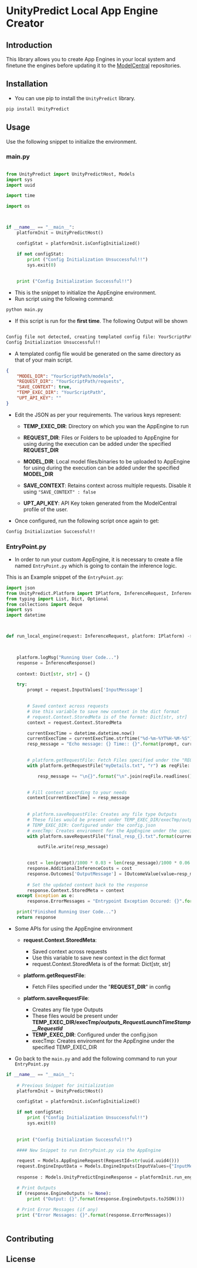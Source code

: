 # UnityPredict Local App Engine Creator

## Introduction

This library allows you to create App Engines in your local system and finetune the engines before updating it to the [ModelCentral](https://modelcentral.ai) repositories.

## Installation
* You can use pip to install the ```UnityPredict``` library.
```bash
pip install UnityPredict
```

## Usage
Use the following snippet to initialize the environment.


### main.py

```python

from UnityPredict import UnityPredictHost, Models
import sys
import uuid

import time

import os



if __name__ == "__main__":        
    platformInit = UnityPredictHost()

    configStat = platformInit.isConfigInitialized()

    if not configStat:
        print ("Config Initialization Unsuccessful!!")
        sys.exit(0)
    
    
    print ("Config Initialization Successful!!")

```

* This is the snippet to initialize the AppEngine environment.
* Run script using the following command:

```bash
python main.py
```

* If this script is run for the **first time**. The following Output will be shown

```bash

Config file not detected, creating templated config file: YourScriptPath/config.json
Config Initialization Unsuccessful!!

```
* A templated config file would be generated on the same directory as that of your main script.

```json
{
    "MODEL_DIR": "YourScriptPath/models",
    "REQUEST_DIR": "YourScriptPath/requests",
    "SAVE_CONTEXT": true,
    "TEMP_EXEC_DIR": "YourScriptPath",
    "UPT_API_KEY": ""
}

```

* Edit the JSON as per your requirements. The various keys represent:

    * **TEMP_EXEC_DIR**: Directory on which you wan the AppEngine to run
    
    * **REQUEST_DIR**: Files or Folders to be uploaded to AppEngine for using during the execution can be added under the specified **REQUEST_DIR**

    * **MODEL_DIR**: Local model files/binaries to be uploaded to AppEngine for using during the execution can be added under the specified **MODEL_DIR**

    * **SAVE_CONTEXT**: Retains context across multiple requests. Disable it using ```"SAVE_CONTEXT" : false```

    * **UPT_API_KEY**: API Key token generated from the ModelCentral profile of the user.

* Once configured, run the following script once again to get:

```bash
Config Initialization Successful!!
```

### EntryPoint.py

* In order to run your custom AppEngine, it is necessary to create a file named ```EntryPoint.py``` which is going to contain the inference logic.

This is an Example snippet of the `EntryPoint.py`:
```python
import json
from UnityPredict.Platform import IPlatform, InferenceRequest, InferenceResponse, OutcomeValue, InferenceContextData
from typing import List, Dict, Optional
from collections import deque
import sys
import datetime



def run_local_engine(request: InferenceRequest, platform: IPlatform) -> InferenceResponse:

    

    platform.logMsg("Running User Code...")
    response = InferenceResponse()
    
    context: Dict[str, str] = {}

    try:
        prompt = request.InputValues['InputMessage']

        
        # Saved context across requests
        # Use this variable to save new context in the dict format
        # request.Context.StoredMeta is of the format: Dict[str, str]
        context = request.Context.StoredMeta

        currentExecTime = datetime.datetime.now()
        currentExecTime = currentExecTime.strftime("%d-%m-%YT%H-%M-%S")
        resp_message = "Echo message: {} Time:: {}".format(prompt, currentExecTime)

        
        # platform.getRequestFile: Fetch Files specified under the "REQUEST_DIR" in config
        with platform.getRequestFile("myDetails.txt", "r") as reqFile:

            resp_message += "\n{}".format("\n".join(reqFile.readlines()))

        
        # Fill context according to your needs
        context[currentExecTime] = resp_message    
        
        
        # platform.saveRequestFile: Creates any file type Outputs
        # These files would be present under TEMP_EXEC_DIR/execTmp/outputs_<RequestLaunchTimeStamp>__<RequestId>
        # TEMP_EXEC_DIR: Configured under the config.json
        # execTmp: Creates enviroment for the AppEngine under the specified TEMP_EXEC_DIR
        with platform.saveRequestFile("final_resp_{}.txt".format(currentExecTime), "w+") as outFile:

            outFile.write(resp_message)

        
        cost = len(prompt)/1000 * 0.03 + len(resp_message)/1000 * 0.06
        response.AdditionalInferenceCosts = cost
        response.Outcomes['OutputMessage'] = [OutcomeValue(value=resp_message, probability=1.0)]
        
        # Set the updated context back to the response
        response.Context.StoredMeta = context
    except Exception as e:
        response.ErrorMessages = "Entrypoint Exception Occured: {}".format(str(e))

    print("Finished Running User Code...")
    return response


```

* Some APIs for using the AppEngine environment
    * **request.Context.StoredMeta**:
        * Saved context across requests
        * Use this variable to save new context in the dict format
        * request.Context.StoredMeta is of the format: Dict[str, str]

    * **platform.getRequestFile**: 
        * Fetch Files specified under the "**REQUEST_DIR**" in config

    * **platform.saveRequestFile**: 
        * Creates any file type Outputs
        * These files would be present under **TEMP_EXEC_DIR/execTmp/*outputs_RequestLaunchTimeStamp__RequestId***
        * **TEMP_EXEC_DIR**: Configured under the config.json
        * execTmp: Creates enviroment for the AppEngine under the specified TEMP_EXEC_DIR


* Go back to the `main.py` and add the following command to run your `EntryPoint.py`

```python
if __name__ == "__main__":        
    
    # Previous Snippet for initialization
    platformInit = UnityPredictHost()

    configStat = platformInit.isConfigInitialized()

    if not configStat:
        print ("Config Initialization Unsuccessful!!")
        sys.exit(0)
    
    
    print ("Config Initialization Successful!!")

    #### New Snippet to run EntryPoint.py via the AppEngine

    request = Models.AppEngineRequest(RequestId=str(uuid.uuid4()))
    request.EngineInputData = Models.EngineInputs(InputValues={"InputMessage": "Hi, this is the message to be echoed"}, DesiredOutcomes=[])
    
    response : Models.UnityPredictEngineResponse = platformInit.run_engine(request=request)

    # Print Outputs
    if (response.EngineOutputs != None):
        print ("Output: {}".format(response.EngineOutputs.toJSON()))
    
    # Print Error Messages (if any)
    print ("Error Messages: {}".format(response.ErrorMessages))
    
```


## Contributing

## License
